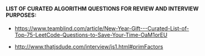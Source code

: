 #### LIST OF CURATED ALGORITHM QUESTIONS FOR REVIEW AND INTERVIEW PURPOSES:

 - https://www.teamblind.com/article/New-Year-Gift---Curated-List-of-Top-75-LeetCode-Questions-to-Save-Your-Time-OaM1orEU

- http://www.thatjsdude.com/interview/js1.html#primFactors
